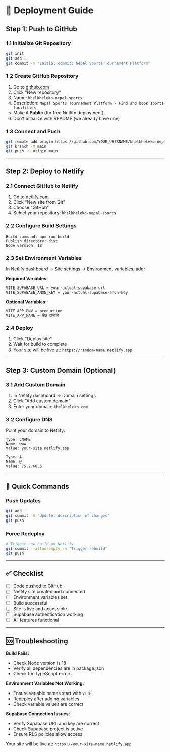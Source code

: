 # 🚀 Deployment Guide

## Step 1: Push to GitHub

### 1.1 Initialize Git Repository
```bash
git init
git add .
git commit -m "Initial commit: Nepal Sports Tournament Platform"
```

### 1.2 Create GitHub Repository
1. Go to [github.com](https://github.com)
2. Click "New repository"
3. Name: `khelkheleko-nepal-sports`
4. Description: `Nepal Sports Tournament Platform - Find and book sports facilities`
5. Make it **Public** (for free Netlify deployment)
6. Don't initialize with README (we already have one)

### 1.3 Connect and Push
```bash
git remote add origin https://github.com/YOUR_USERNAME/khelkheleko-nepal-sports.git
git branch -M main
git push -u origin main
```

---

## Step 2: Deploy to Netlify

### 2.1 Connect GitHub to Netlify
1. Go to [netlify.com](https://netlify.com)
2. Click "New site from Git"
3. Choose "GitHub"
4. Select your repository: `khelkheleko-nepal-sports`

### 2.2 Configure Build Settings
```
Build command: npm run build
Publish directory: dist
Node version: 18
```

### 2.3 Set Environment Variables
In Netlify dashboard → Site settings → Environment variables, add:

**Required Variables:**
```
VITE_SUPABASE_URL = your-actual-supabase-url
VITE_SUPABASE_ANON_KEY = your-actual-supabase-anon-key
```

**Optional Variables:**
```
VITE_APP_ENV = production
VITE_APP_NAME = खेल खेलेको
```

### 2.4 Deploy
1. Click "Deploy site"
2. Wait for build to complete
3. Your site will be live at: `https://random-name.netlify.app`

---

## Step 3: Custom Domain (Optional)

### 3.1 Add Custom Domain
1. In Netlify dashboard → Domain settings
2. Click "Add custom domain"
3. Enter your domain: `khelkheleko.com`

### 3.2 Configure DNS
Point your domain to Netlify:
```
Type: CNAME
Name: www
Value: your-site.netlify.app

Type: A
Name: @
Value: 75.2.60.5
```

---

## 🔧 Quick Commands

### Push Updates
```bash
git add .
git commit -m "Update: description of changes"
git push
```

### Force Redeploy
```bash
# Trigger new build on Netlify
git commit --allow-empty -m "Trigger rebuild"
git push
```

---

## ✅ Checklist

- [ ] Code pushed to GitHub
- [ ] Netlify site created and connected
- [ ] Environment variables set
- [ ] Build successful
- [ ] Site is live and accessible
- [ ] Supabase authentication working
- [ ] All features functional

---

## 🆘 Troubleshooting

**Build Fails:**
- Check Node version is 18
- Verify all dependencies are in package.json
- Check for TypeScript errors

**Environment Variables Not Working:**
- Ensure variable names start with `VITE_`
- Redeploy after adding variables
- Check variable values are correct

**Supabase Connection Issues:**
- Verify Supabase URL and key are correct
- Check Supabase project is active
- Ensure RLS policies allow access

Your site will be live at: `https://your-site-name.netlify.app`